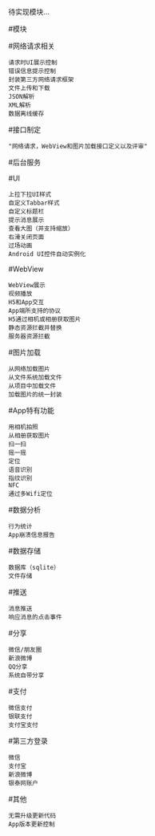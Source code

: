 待实现模块...

#模块

#网络请求相关

    请求时UI展示控制
	错误信息提示控制
	封装第三方网络请求框架
	文件上传和下载
	JSON解析
	XML解析
	数据离线缓存
#接口制定	

    "网络请求，WebView和图片加载接口定义以及评审"
#后台服务	


#UI	

    上拉下拉UI样式
	自定义Tabbar样式
	自定义标题栏
	提示消息展示
	查看大图（并支持缩放）
	右滑关闭页面
	过场动画
	Android UI控件自动实例化
#WebView	

    WebView展示
	视频播放
	H5和App交互
	App端所支持的协议
	H5通过相机或相册获取图片
	静态资源拦截并替换
	服务器资源拦截
#图片加载	

    从网络加载图片
	从文件系统加载文件
	从项目中加载文件
	加载图片的统一封装
#App特有功能

    用相机拍照
	从相册获取图片
	扫一扫
	摇一摇
	定位
	语音识别
	指纹识别
	NFC
	通过多Wifi定位
#数据分析	

    行为统计
	App崩溃信息报告
#数据存储	

    数据库（sqlite）
	文件存储
#推送	

    消息推送
	响应消息的点击事件
#分享	

    微信/朋友圈
	新浪微博
	QQ分享
	系统自带分享
#支付	

    微信支付
	银联支付
	支付宝支付
#第三方登录	

    微信
	支付宝
	新浪微博
	银泰网账户
#其他	

    无需升级更新代码
	App版本更新控制
